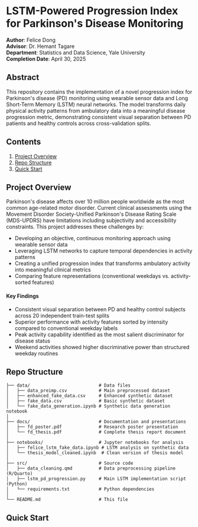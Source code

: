 # LSTM-Powered Progression Index for Parkinson's Disease Monitoring 

**Author**: Felice Dong \
**Advisor**: Dr. Hemant Tagare \
**Department**: Statistics and Data Science, Yale University \
**Completion Date**: April 30, 2025 

## Abstract 
This repository contains the implementation of a novel progression index for Parkinson's disease (PD) monitoring using wearable sensor data and 
Long Short-Term Memory (LSTM) neural networks. The model transforms daily physical activity patterns from ambulatory data into a
meaningful disease progression metric, demonstrating consistent visual separation between PD patients and healthy controls across cross-validation splits.

## Contents 
1. [Project Overview](#Project-Overview)
2. [Repo Structure](##Repo-Structure)
3. [Quick Start](##Quick-Start)

## Project Overview 
Parkinson's disease affects over 10 million people worldwide as the most common age-related motor disorder. Current clinical assessments using the 
Movement Disorder Society-Unified Parkinson's Disease Rating Scale (MDS-UPDRS) have limitations including subjectivity and accessibility constraints. 
This project addresses these challenges by:

- Developing an objective, continuous monitoring approach using wearable sensor data
- Leveraging LSTM networks to capture temporal dependencies in activity patterns
- Creating a unified progression index that transforms ambulatory activity into meaningful clinical metrics
- Comparing feature representations (conventional weekdays vs. activity-sorted features)

#### Key Findings

- Consistent visual separation between PD and healthy control subjects across 20 independent train-test splits
- Superior performance with activity features sorted by intensity compared to conventional weekday labels
- Peak activity capability identified as the most salient discriminator for disease status
- Weekend activities showed higher discriminative power than structured weekday routines

## Repo Structure 
```
├── data/                          # Data files
│   ├── data_preimp.csv            # Main preprocessed dataset
│   ├── enhanced_fake_data.csv     # Enhanced synthetic dataset
│   ├── fake_data.csv              # Basic synthetic dataset
│   └── fake_data_generation.ipynb # Synthetic data generation notebook
│
├── docs/                          # Documentation and presentations
│   ├── fd_poster.pdf              # Research poster presentation
│   └── fd_thesis.pdf              # Complete thesis report document
│
├── notebooks/                     # Jupyter notebooks for analysis
│   ├── felice_lstm_fake_data.ipynb # LSTM analysis on synthetic data
│   └── thesis_model_cleaned.ipynb  # Clean version of thesis model
│
├── src/                           # Source code
│   ├── data_cleaning.qmd          # Data preprocessing pipeline (R/Quarto)
│   ├── lstm_pd_progression.py     # Main LSTM implementation script (Python)
│   └── requirements.txt           # Python dependencies
│
└── README.md                      # This file
```
## Quick Start 
